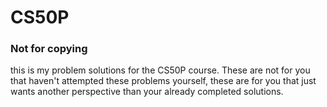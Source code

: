 # CS50P
### Not for copying

this is my problem solutions for the CS50P course. These are not for you that haven't attempted these problems yourself, these are for you that just wants another perspective than your already completed solutions.
